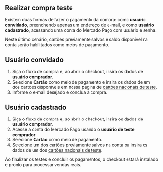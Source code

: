 ## Realizar compra teste


Existem duas formas de fazer o pagamento da compra: como **usuário convidado**, preenchendo apenas um endereço de e-mail, e como **usuário cadastrado**, acessando uma conta do Mercado Pago com usuário e senha. 

Neste último cenário, cartões previamente salvos e saldo disponível na conta serão habilitados como meios de pagamento.


## Usuário convidado


1. Siga o fluxo de compra e, ao abrir o checkout, insira os dados de **usuário comprador**.
2. Selecione **Cartão** como meio de pagamento e insira os dados de um dos cartões disponíveis em nossa página de [cartões nacionais de teste](https://www.mercadopago[FAKER][URL][DOMAIN]/developers/pt/guides/resources/localization/local-cards).
3. Informe o e-mail desejado e conclua a compra.


## Usuário cadastrado

1. Siga o fluxo de compra e, ao abrir o checkout, insira os dados de **usuário comprador**.
2. Acesse a conta do Mercado Pago usando o  **usuário de teste comprador**.
3. Selecione **Cartão** como meio de pagamento.
4. Selecione um dos cartões previamente salvos na conta ou insira os dados de um dos [cartões nacionais de teste](https://www.mercadopago[FAKER][URL][DOMAIN]/developers/pt/guides/resources/localization/local-cards).

Ao finalizar os testes e concluir os pagamentos, o checkout estará instalado e pronto para processar vendas reais.
